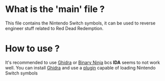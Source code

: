 # What is the 'main' file ?
This file contains the Nintendo Switch symbols, it can be used to reverse engineer stuff related to Red Dead Redemption.

# How to use ?
It's recommended to use [Ghidra](https://github.com/NationalSecurityAgency/ghidra/releases/tag/Ghidra_11.0.3_build) or [Binary Ninja](https://binary.ninja/) bcs **IDA** seems to not work well. You can install [Ghidra](https://github.com/NationalSecurityAgency/ghidra/releases/tag/Ghidra_11.0.3_build) and use a [plugin](https://github.com/Adubbz/Ghidra-Switch-Loader/releases) capable of loading Nintendo Switch symbols